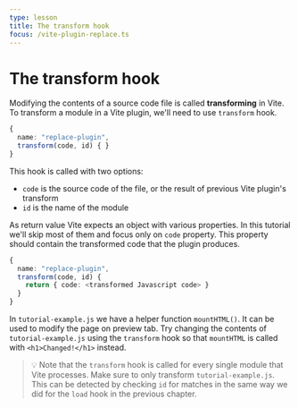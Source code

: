 ```yaml
---
type: lesson
title: The transform hook
focus: /vite-plugin-replace.ts
---
```


# The transform hook

Modifying the contents of a source code file is called **transforming** in Vite. To transform a module in a Vite plugin, we'll need to use `transform` hook.

```ts add={3}
{
  name: "replace-plugin",
  transform(code, id) { }
}
```

This hook is called with two options:

- `code` is the source code of the file, or the result of previous Vite plugin's transform
- `id` is the name of the module

As return value Vite expects an object with various properties.
In this tutorial we'll skip most of them and focus only on `code` property. This property should contain the transformed code that the plugin produces.

```ts
{
  name: "replace-plugin",
  transform(code, id) {
    return { code: <transformed Javascript code> }
  }
}
```

In `tutorial-example.js` we have a helper function `mountHTML()`. It can be used to modify the page on preview tab. Try changing the contents of `tutorial-example.js` using the `transform` hook so that `mountHTML` is called with `<h1>Changed!</h1>` instead.

> 💡 Note that the `transform` hook is called for every single module that Vite processes. Make sure to only transform `tutorial-example.js`. This can be detected by checking `id` for matches in the same way we did for the `load` hook in the previous chapter.
